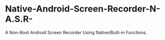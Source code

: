 # Native-Android-Screen-Recorder-N-A.S.R-
A Non-Root Android Screen Recorder Using Native/Built-in Functions.

